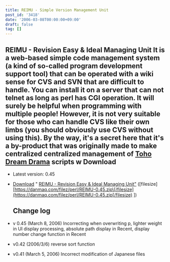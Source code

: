 ```yaml
---
title: REIMU - Simple Version Management Unit
post_id: '3418'
date: '2006-03-08T00:00:00+09:00'
draft: false
tag: []
---
```


## REIMU - Revision Easy & Ideal Managing Unit It **is a web-based simple code management system (a kind of so-called program development support tool) that can be operated with a wiki sense for CVS and SVN that are difficult to handle. You can install it on a server that can not telnet as long as perl has CGI operation. It will surely be helpful when programming with multiple people! However, it is not very suitable for those who can handle CVS like their own limbs (you should obviously use CVS without using this). By the way, it's a secret here that it's a by-product that was originally made to make centralized centralized management of [Toho Dream Drama](/!/thC/) scripts w** Download

*   Latest version: 0.45
*   [Download](/filez/perl/REIMU-0.45.zip) " [REIMU - Revision Easy & Ideal Managing Unit"](/filez/perl/REIMU-0.45.zip) (\[filesize\] [https://danmaq.com/filez/perl/REIMU-0.45.zip\[/filesize](https://danmaq.com/filez/perl/REIMU-0.45.zip[/filesize) \])
    
    ## Change log
    
*   v 0.45 (March 8, 2006) Incorrecting when overwriting p, lighter weight in UI display processing, absolute path display in Recent, display number change function in Recent
    
*   v0.42 (2006/3/6) reverse sort function
*   v0.41 (March 5, 2006) Incorrect modification of Japanese files